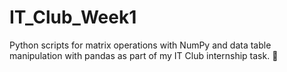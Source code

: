 # IT_Club_Week1
Python scripts for matrix operations with NumPy and data table manipulation with pandas as part of my IT Club internship task. 🚀
